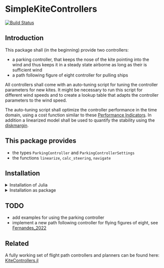 # SimpleKiteControllers

[![Build Status](https://github.com/OpenSourceAWE/SimpleKiteControllers.jl/actions/workflows/CI.yml/badge.svg?branch=main)](https://github.com/OpenSourceAWE/SimpleKiteControllers.jl/actions/workflows/CI.yml?query=branch%3Amain)

## Introduction
This package shall (in the beginning) provide two controllers:
- a parking controller, that keeps the nose of the kite pointing into the wind and thus keeps it in a steady state airborne as long as their is sufficient wind
- a path following figure of eight controller for pulling ships

All controllers shall come with an auto-tuning script for tuning the controller parameters for new kites. It might be necessary to run this script for different wind speeds and to create a lookup table that adapts the controller parameters to the wind speed.

The auto-tuning script shall optimize the controller performance in the time domain, using a cost function similar to these [Performance Indicators](https://opensourceawe.github.io/WinchControllers.jl/dev/performance_indicators/). In addition a linearized model shall be used to quantify the stability using the [diskmargin](https://juliacontrol.github.io/RobustAndOptimalControl.jl/dev/api/#RobustAndOptimalControl.diskmargin).

## This package provides
- the types `ParkingController` and `ParkingControllerSettings`
- the functions `linearize`, `calc_steering`, `navigate`

## Installation
<details>
  <summary>Installation of Julia</summary>

If you do not have Julia installed yet, please read [Installation](https://github.com/aenarete/KiteSimulators.jl/blob/main/docs/Installation.md).

</details>

<details>
  <summary>Installation as package</summary>

### Installation of SimpleKiteControllers as package

It is suggested to use a local Julia environment. You can create it with:
```bash
mkdir myproject
cd myproject
julia --project=.
```
(don't forget typing the dot at the end), and then, on the Julia prompt enter:
```julia
using Pkg
pkg"add https://github.com/OpenSourceAWE/SimpleKiteControllers.jl"
```
You can run the tests with:
```julia
using Pkg
pkg"test SimpleKiteControllers"
```
</details>

## TODO
- add examples for using the parking controller
- implement a new path following controller for flying figures of eight, see [Fernandes_2022](https://www.mdpi.com/1996-1073/15/4/1390)

## Related
A fully working set of flight path controllers and planners can be found here: [KiteControllers.jl](https://github.com/aenarete/KiteControllers.jl)
